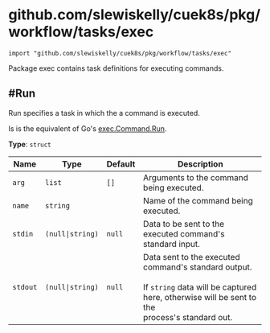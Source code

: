 # github.com/slewiskelly/cuek8s/pkg/workflow/tasks/exec

```cue
import "github.com/slewiskelly/cuek8s/pkg/workflow/tasks/exec"
```

Package exec contains task definitions for executing commands.

## #Run

Run specifies a task in which the a command is executed.

Is is the equivalent of Go's [exec.Command.Run](https://pkg.go.dev/os/exec#Cmd.Run).

**Type**: `struct`

|Name|Type|Default|Description|
|----|----|-------|-----------|
|`arg`|`list`|`[]`|Arguments to the command being executed.|
|`name`|`string`||Name of the command being executed.|
|`stdin`|`(null\|string)`|`null`|Data to be sent to the executed command's standard input.|
|`stdout`|`(null\|string)`|`null`|Data sent to the executed command's standard output.<br/><br/>If `string` data will be captured here, otherwise will be sent to the<br/>process's standard out.|


